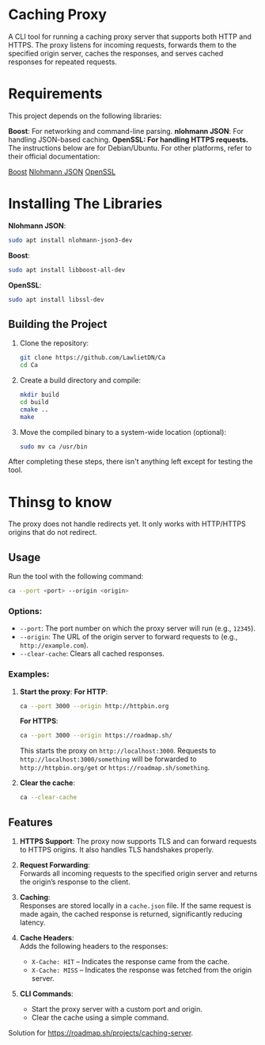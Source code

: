 
# **Caching Proxy**

A CLI tool for running a caching proxy server that supports both HTTP and HTTPS. The proxy listens for incoming requests, forwards them to the specified origin server, caches the responses, and serves cached responses for repeated requests.

# **Requirements**
This project depends on the following libraries:

**Boost**: For networking and command-line parsing.
**nlohmann JSON**: For handling JSON-based caching.
**OpenSSL: For handling HTTPS requests.**
The instructions below are for Debian/Ubuntu. For other platforms, refer to their official documentation:

[Boost](https://www.boost.org/users/download)
[Nlohmann JSON](https://github.com/nlohmann/json)
[OpenSSL](https://openssl-library.org/source/)

# **Installing The Libraries**
**Nlohmann JSON**:
```bash
sudo apt install nlohmann-json3-dev
```
**Boost**:
```bash
sudo apt install libboost-all-dev
```
**OpenSSL**:
```bash
sudo apt install libssl-dev
```
## **Building the Project**

1. Clone the repository:
   ```bash
   git clone https://github.com/LawlietDN/Ca
   cd Ca
   ```

2. Create a build directory and compile:
   ```bash
   mkdir build
   cd build
   cmake ..
   make
   ```

3. Move the compiled binary to a system-wide location (optional):
   ```bash
   sudo mv ca /usr/bin
   ```
After completing these steps, there isn't anything left except for testing the tool.

# **Thinsg to know**
The proxy does not handle redirects yet. It only works with HTTP/HTTPS origins that do not redirect.

## **Usage**

Run the tool with the following command:
```bash
ca --port <port> --origin <origin>
```

### **Options**:

- `--port`: The port number on which the proxy server will run (e.g., `12345`).
- `--origin`: The URL of the origin server to forward requests to (e.g., `http://example.com`).
- `--clear-cache`: Clears all cached responses.

### **Examples**:

1. **Start the proxy**:
   **For HTTP**:
   ```bash
   ca --port 3000 --origin http://httpbin.org
   ```
   **For HTTPS**:
   ```bash
   ca --port 3000 --origin https://roadmap.sh/
   ```
   This starts the proxy on `http://localhost:3000`. Requests to `http://localhost:3000/something` will be forwarded to `http://httpbin.org/get` or `https://roadmap.sh/something`.

3. **Clear the cache**:
   ```bash
   ca --clear-cache
   ```



## **Features**
1. **HTTPS Support**:
   The proxy now supports TLS and can forward requests to HTTPS origins.
   It also handles TLS handshakes properly.
1. **Request Forwarding**:  
   Forwards all incoming requests to the specified origin server and returns the origin’s response to the client.

2. **Caching**:  
   Responses are stored locally in a `cache.json` file. If the same request is made again, the cached response is returned, significantly reducing latency.

3. **Cache Headers**:  
   Adds the following headers to the responses:
   - `X-Cache: HIT` – Indicates the response came from the cache.
   - `X-Cache: MISS` – Indicates the response was fetched from the origin server.

4. **CLI Commands**:  
   - Start the proxy server with a custom port and origin.
   - Clear the cache using a simple command.


Solution for https://roadmap.sh/projects/caching-server.
